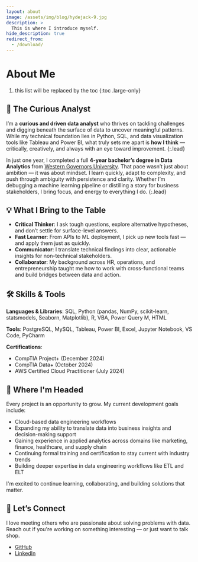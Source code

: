 ```yaml
---
layout: about
image: /assets/img/blog/hydejack-9.jpg
description: >
  This is where I introduce myself. 
hide_description: true
redirect_from:
  - /download/
---
```


# About Me

1. this list will be replaced by the toc
{:toc .large-only}

<!--author-->

## 🚀 The Curious Analyst

I’m a **curious and driven data analyst** who thrives on tackling challenges and digging beneath the surface of data to uncover meaningful patterns. While my technical foundation lies in Python, SQL, and data visualization tools like Tableau and Power BI, what truly sets me apart is **how I think** — critically, creatively, and always with an eye toward improvement.
{:.lead}

In just one year, I completed a full **4-year bachelor’s degree in Data Analytics** from [Western Governors University](https://www.wgu.edu/). That pace wasn’t just about ambition — it was about mindset. I learn quickly, adapt to complexity, and push through ambiguity with persistence and clarity. Whether I’m debugging a machine learning pipeline or distilling a story for business stakeholders, I bring focus, and energy to everything I do.
{:.lead}


## 💡 What I Bring to the Table

- **Critical Thinker**: I ask tough questions, explore alternative hypotheses, and don’t settle for surface-level answers.
- **Fast Learner**: From APIs to ML deployment, I pick up new tools fast — and apply them just as quickly.
- **Communicator**: I translate technical findings into clear, actionable insights for non-technical stakeholders.
- **Collaborator**: My background across HR, operations, and entrepreneurship taught me how to work with cross-functional teams and build bridges between data and action.

## 🛠️ Skills & Tools

**Languages & Libraries**: SQL, Python (pandas, NumPy, scikit-learn, statsmodels, Seaborn, Matplotlib), R, VBA, Power Query M, HTML  

**Tools**: PostgreSQL, MySQL, Tableau, Power BI, Excel, Jupyter Notebook, VS Code, PyCharm  

**Certifications**:
- CompTIA Project+ (December 2024)
- CompTIA Data+ (October 2024)
- AWS Certified Cloud Practitioner (July 2024)


## 🌱 Where I'm Headed

Every project is an opportunity to grow. My current development goals include:

- Cloud-based data engineering workflows
- Expanding my ability to translate data into business insights and decision-making support
- Gaining experience in applied analytics across domains like marketing, finance, healthcare, and supply chain
- Continuing formal training and certification to stay current with industry trends
- Building deeper expertise in data engineering workflows like ETL and ELT

I'm excited to continue learning, collaborating, and building solutions that matter.


## 🤝 Let’s Connect

I love meeting others who are passionate about solving problems with data. Reach out if you're working on something interesting — or just want to talk shop.

- [GitHub](https://github.com/nvu01)  
- [LinkedIn](https://linkedin.com/in/ngan-vu-719896328)  
